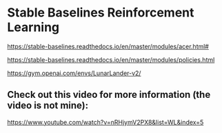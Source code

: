# Stable Baselines Reinforcement Learning

https://stable-baselines.readthedocs.io/en/master/modules/acer.html#

https://stable-baselines.readthedocs.io/en/master/modules/policies.html

https://gym.openai.com/envs/LunarLander-v2/

## Check out this video for more information (the video is not mine):
https://www.youtube.com/watch?v=nRHjymV2PX8&list=WL&index=5
